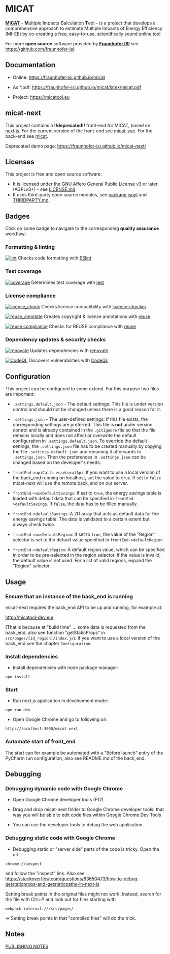 <!--
© 2024 Fraunhofer-Gesellschaft e.V., München

SPDX-License-Identifier: AGPL-3.0-or-later
-->

# MICAT
[**MICAT**](https://micatool.eu) – **M**ultiple **I**mpacts **C**alculation **T**ool – is a project that develops a comprehensive approach to estimate Multiple Impacts of Energy Efficiency (MI-EE) by co-creating a free, easy-to-use, scientifically sound online tool.

For more **open source** software provided by [**Fraunhofer ISI**](https://www.isi.fraunhofer.de/) see https://github.com/fraunhofer-isi.

## Documentation

* Online: https://fraunhofer-isi.github.io/micat

* As *.pdf: https://fraunhofer-isi.github.io/micat/latex/micat.pdf

* Project: https://micatool.eu

## micat-next

This project contains a **!!deprecated!!** front-end for MICAT, based on [next.js](https://nextjs.org/).
For the current version of the front-end see [micat-vue](https://github.com/fraunhofer-isi/micat-vue).
For the back-end see [micat](https://github.com/fraunhofer-isi/micat).

Deprecated demo page:
https://fraunhofer-isi.github.io/micat-next/

## Licenses

This project is free and open source software:

* It is licensed under the GNU Affero General Public License v3 or later (AGPLv3+) - see [LICENSE.md](./LICENSE.md).
* It uses third-party open source modules, see [package.jsonl](./package.json) and [THIRDPARTY.md](./THIRDPARTY.md).

## Badges

Click on some badge to navigate to the corresponding **quality assurance** workflow:

### Formatting & linting

[![lint](https://github.com/fraunhofer-isi/micat-next/actions/workflows/lint.yml/badge.svg)](https://github.com/fraunhofer-isi/micat-next/actions/workflows/lint.yml) Checks code formatting with [ESlint](https://eslint.org/)

### Test coverage

[![coverage](https://img.shields.io/endpoint?url=https://gist.githubusercontent.com/fhg-isi/4bb6f7ce335564341b0181db14bdc98f/raw/micat-next_coverage.json)](https://github.com/fraunhofer-isi/micat-next/actions/workflows/coverage.yml) Determines test coverage with [jest](https://jestjs.io/)

### License compliance

[![license_check](https://github.com/fraunhofer-isi/micat-next/actions/workflows/license_check.yml/badge.svg)](https://github.com/fraunhofer-isi/micat-next/actions/workflows/license_check.yml) Checks license compatibility with [license-checker](https://github.com/davglass/license-checker)

[![reuse_annotate](https://github.com/fraunhofer-isi/micat-next/actions/workflows/reuse_annotate.yml/badge.svg)](https://github.com/fraunhofer-isi/micat-next/actions/workflows/reuse_annotate.yml) Creates copyright & license annotations with [reuse](https://git.fsfe.org/reuse/tool)

[![reuse compliance](https://api.reuse.software/badge/github.com/fraunhofer-isi/micat-next)](https://api.reuse.software/info/github.com/fraunhofer-isi/micat-next) Checks for REUSE compliance with [reuse](https://git.fsfe.org/reuse/tool)

### Dependency updates & security checks

[![renovate](https://github.com/fraunhofer-isi/micat-next/actions/workflows/renovate.yml/badge.svg)](https://github.com/fraunhofer-isi/micat-next/actions/workflows/renovate.yml) Updates dependencies with [renovate](https://github.com/renovatebot/renovate)

[![CodeQL](https://github.com/fraunhofer-isi/micat-next/actions/workflows/github-code-scanning/codeql/badge.svg)](https://github.com/fraunhofer-isi/micat-next/actions/workflows/github-code-scanning/codeql) Discovers vulnerabilities with [CodeQL](https://codeql.github.com/)

## Configuration

This project can be configured to some extend. For this purpose two
files are important:

* `.settings.default.json` - The default settings: This
file is under version control and should not be changed unless there is
a good reason for it.

* `.settings.json` - The user-defined settings: If this
file exists, the corresponding settings are preferred. This file
is __not__ under version control and is already contained in the 
`.gitignore` file so that the file remains locally and does not
affect or overwrite the default configuration in 
`.settings.default.json`. To override the default settings, the 
`.settings.json` file has to be created manually by copying the file
`.settings.default.json` and renaming it afterwards to `.settings.json`.
Then the preferences in `.settings.json` can be changed based on the
developer's needs:

* `frontEnd->apiCalls->useLocalApi`: If you want to use a local version 
of the back_end running on localhost, set the value to `true`. If
set to `false` micat-next will use the remote back_end on our server.

* `frontEnd->useDefaultSavings`: If set to `true`, the energy
savings table is loaded with default data that can be specified in 
`frontEnd->defaultSavings`. If `false`, the data has to be filled
manually.

* `frontEnd->defaultSavings`: A 2D array that acts as default
data for the energy savings table. The data is validated to a certain
extent but always check twice. 

* `frontEnd->useDefaultRegion`: If set to `true`, the value of the "Region"
selector is set to the default value specified in `frontEnd->defaultRegion`.

* `frontEnd->defaultRegion`: A default region value, which can be specified
in order to be pre-selected in the region selector. If the
value is invalid, the default value is not used. For a list of valid regions,
expand the "Region" selector.

## Usage

### Ensure that an instance of the back_end is running

micat-next requires the back_end API to be up and running, 
for example at:

http://micatool-dev.eu/

(That is because at "build time" ... some data
is requested from the back_end, also see function "getStaticProps" in
`src/pages/[id_region]/index.js`). If you want to use a local version
of the back_end see the chapter `Configuration`.


### Install dependencies

* Install dependencies with node package manager:

`npm install`


### Start 

* Run next.js application in development mode:

`npm run dev`   

* Open Google Chrome and go to following url:

`http://localhost:3000/micat-next`

### Automate start of front_end

The start can for example be automated with a "Before launch" entry of the 
PyCharm run configuration, also see README.md of the back_end.

## Debugging

### Debugging dynamic code with Google Chrome

* Open Google Chrome developer tools (F12)

* Drag and drop micat-next folder to Google Chrome developer tools:
that way you will be able to edit code files within Google Chrome Dev Tools

* You can use the developer tools to debug the web application

### Debugging static code with Google Chrome

* Debugging static or "server side" parts of the code is tricky. Open the url:

`chrome://inspect`

and follow the "inspect" link. Also see
https://stackoverflow.com/questions/63650473/how-to-debug-getstaticprops-and-getstaticpaths-in-next-js

Setting break points in the original files might not work. Instead,
search for the file with Ctrl+P and look out for files starting with

`webpack-internal:///src/pages/`

=> Setting break points in that "compiled files" will do the trick. 

## Notes

<p><a href="https://www.isi.fraunhofer.de/en/publishing-notes.html">PUBLISHING NOTES</a></p>
